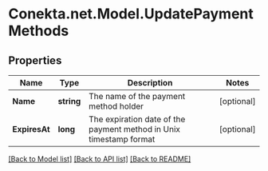 # Conekta.net.Model.UpdatePaymentMethods

## Properties

Name | Type | Description | Notes
------------ | ------------- | ------------- | -------------
**Name** | **string** | The name of the payment method holder | [optional] 
**ExpiresAt** | **long** | The expiration date of the payment method in Unix timestamp format | [optional] 

[[Back to Model list]](../README.md#documentation-for-models) [[Back to API list]](../README.md#documentation-for-api-endpoints) [[Back to README]](../README.md)

